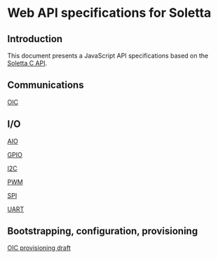 Web API specifications for Soletta
==================================

Introduction
------------
This document presents a JavaScript API specifications based on the [Soletta C API](http://solettaproject.github.io/docs/c-api/).

Communications
--------------
[OIC](./oic.md)

I/O
---
[AIO](./aio.md)

[GPIO](./gpio.md)

[I2C](./i2c.md)

[PWM](./pwm.md)

[SPI](./spi.md)

[UART](./uart.md)

Bootstrapping, configuration, provisioning
------------------------------------------

[OIC provisioning draft](./oic-provisioning.md)
